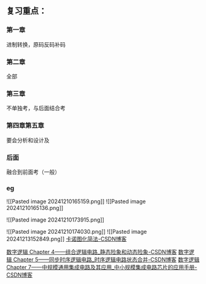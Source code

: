 ## 复习重点：
### 第一章
进制转换，原码反码补码
### 第二章
全部
### 第三章
不单独考，与后面结合考
### 第四章第五章
要会分析和设计及
### 后面
融合到前面考（一般）


### eg
![[Pasted image 20241210165159.png]]
![[Pasted image 20241210165136.png]]

![[Pasted image 20241210173915.png]]

![[Pasted image 20241210174030.png]]
![[Pasted image 20241213152849.png]]
[卡诺图化简法-CSDN博客](https://blog.csdn.net/hahasusu/article/details/88244155)

[数字逻辑 Chapter 4——组合逻辑电路_静态险象和动态险象-CSDN博客](https://blog.csdn.net/qq_54218833/article/details/124336322?ops_request_misc=&request_id=&biz_id=102&utm_term=%E6%95%B0%E5%AD%97%E9%80%BB%E8%BE%91%E7%BB%84%E5%90%88%E9%80%BB%E8%BE%91%E7%94%B5%E8%B7%AF&utm_medium=distribute.pc_search_result.none-task-blog-2~all~sobaiduweb~default-1-124336322.142^v100^control&spm=1018.2226.3001.4187)
[数字逻辑 Chapter 5——同步时序逻辑电路_时序逻辑电路状态合并-CSDN博客](https://blog.csdn.net/qq_54218833/article/details/124403696?ops_request_misc=%257B%2522request%255Fid%2522%253A%25222d6fa04ada3a9015711e15601efcaf76%2522%252C%2522scm%2522%253A%252220140713.130102334..%2522%257D&request_id=2d6fa04ada3a9015711e15601efcaf76&biz_id=0&utm_medium=distribute.pc_search_result.none-task-blog-2~all~top_positive~default-1-124403696-null-null.142^v100^control&utm_term=%E5%90%8C%E6%AD%A5%E6%97%B6%E5%BA%8F%E9%80%BB%E8%BE%91%E7%94%B5%E8%B7%AF&spm=1018.2226.3001.4187)
[数字逻辑 Chapter 7——中规模通用集成电路及其应用_中小规模集成电路芯片的应用手册-CSDN博客](https://blog.csdn.net/qq_54218833/article/details/124288172?ops_request_misc=%257B%2522request%255Fid%2522%253A%2522cd730a025800ac22298ea1e17f92ef26%2522%252C%2522scm%2522%253A%252220140713.130102334..%2522%257D&request_id=cd730a025800ac22298ea1e17f92ef26&biz_id=0&utm_medium=distribute.pc_search_result.none-task-blog-2~all~sobaiduend~default-1-124288172-null-null.142^v100^control&utm_term=%E4%B8%AD%E8%A7%84%E6%A8%A1%E9%80%9A%E7%94%A8%E9%9B%86%E6%88%90%E7%94%B5%E8%B7%AF&spm=1018.2226.3001.4187)